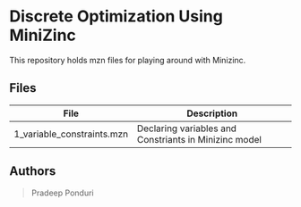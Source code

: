 # Discrete Optimization Using MiniZinc

This repository holds mzn files for playing around with Minizinc.

## Files
| File | Description |
| ------ | ------ |
| 1_variable_constraints.mzn | Declaring variables and Constriants in Minizinc model|


## Authors

 > Pradeep Ponduri

